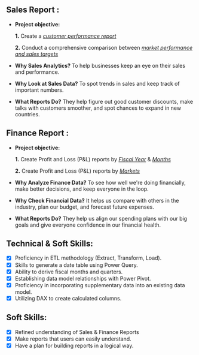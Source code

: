 ## Sales Report :


- **Project objective:** 

    **1.** Create a _[customer performance report](https://github.com/Dp-855/Excel-Sales-Analytics/blob/main/Customer%20Performance%20report.pdf)_ 

    **2.** Conduct a comprehensive comparison between _[market performance and sales targets](https://github.com/Dp-855/Excel-Sales-Analytics/blob/main/Market%20Performance%20vs%20target.pdf)_

- **Why Sales Analytics?** To help businesses keep an eye on their sales and performance.

- **Why Look at Sales Data?** To spot trends in sales and keep track of important numbers.

- **What Reports Do?** They help figure out good customer discounts, make talks with customers smoother, and spot chances to expand in new countries.


## Finance Report :

- **Project objective:** 

    **1.** Create Profit and Loss (P&L) reports by _[Fiscal Year](https://github.com/Dp-855/Excel-Sales-Analytics/blob/main/P%26L%20by%20fiscal%20year.pdf)_ & _[Months](https://github.com/Dp-855/Excel-Sales-Analytics/blob/main/P%26L%20by%20months.pdf)_ 

   **2.** Create Profit and Loss (P&L) reports by _[Markets](https://github.com/Dp-855/Excel-Sales-Analytics/blob/main/P%26L%20Statement%20by%20Markets.pdf)_

- **Why Analyze Finance Data?** To see how well we're doing financially, make better decisions, and keep everyone in the loop.

- **Why Check Financial Data?** It helps us compare with others in the industry, plan our budget, and forecast future expenses.

- **What Reports Do?** They help us align our spending plans with our big goals and give everyone confidence in our financial health.


## Technical & Soft Skills:
- [x]	Proficiency in ETL methodology (Extract, Transform, Load).
- [x]	Skills to generate a date table using Power Query.
- [x]	Ability to derive fiscal months and quarters.
- [x]	Establishing data model relationships with Power Pivot.
- [x]	Proficiency in incorporating supplementary data into an existing data model.
- [x]	Utilizing DAX to create calculated columns.

## Soft Skills:
- [x]	Refined understanding of Sales & Finance Reports
- [x]	Make reports that users can easily understand.
- [x]	Have a plan for building reports in a logical way.
